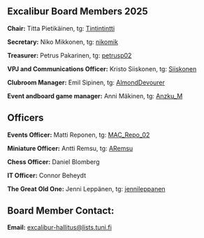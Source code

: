 ## Excalibur Board Members 2025
**Chair:** Titta Pietikäinen, tg: [Tintintintti](https://t.me/Tintintintti)

**Secretary:** Niko Mikkonen, tg: [nikomik](https://t.me/nikomik)

**Treasurer:** Petrus Pakarinen, tg: [petrusp02](https://t.me/petrusp02)

**VPJ and Communications Officer:**  Kristo Siiskonen, tg: [Siiskonen](https://t.me/Siiskonen)

**Clubroom Manager:** Emil Sipinen, tg: [AlmondDevourer](https://t.me/AlmondDevourer)

**Event andboard game manager:** Anni Mäkinen, tg: [Anzku_M](https://t.me/Anzku_M)

## Officers
**Events Officer:** Matti Reponen, tg: [MAC_Repo_02](https://t.me/MAC_Repo_02)

**Miniature Officer:** Antti Remsu, tg: [ARemsu](https://t.me/ARemsu)

**Chess Officer:** Daniel Blomberg

**IT Officer:** Connor Beheydt

**The Great Old One:** Jenni Leppänen, tg: [jennileppanen](https://t.me/jennileppanen)

## Board Member Contact:
**Email:** [excalibur-hallitus@lists.tuni.fi](mailto:excalibur-hallitus@lists.tuni.fi)

